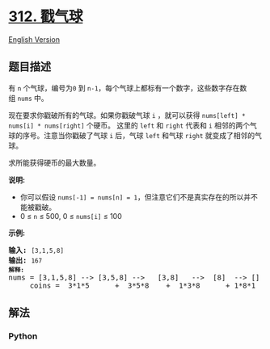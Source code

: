 # [312. 戳气球](https://leetcode-cn.com/problems/burst-balloons)

[English Version](/leetcode/0300-0399/0312.Burst%20Balloons/README_EN.md)

## 题目描述

<!-- 这里写题目描述 -->

<p>有 <code>n</code> 个气球，编号为<code>0</code> 到 <code>n-1</code>，每个气球上都标有一个数字，这些数字存在数组&nbsp;<code>nums</code>&nbsp;中。</p>

<p>现在要求你戳破所有的气球。如果你戳破气球 <code>i</code> ，就可以获得&nbsp;<code>nums[left] * nums[i] * nums[right]</code>&nbsp;个硬币。&nbsp;这里的&nbsp;<code>left</code>&nbsp;和&nbsp;<code>right</code>&nbsp;代表和&nbsp;<code>i</code>&nbsp;相邻的两个气球的序号。注意当你戳破了气球 <code>i</code> 后，气球&nbsp;<code>left</code>&nbsp;和气球&nbsp;<code>right</code>&nbsp;就变成了相邻的气球。</p>

<p>求所能获得硬币的最大数量。</p>

<p><strong>说明:</strong></p>

<ul>
	<li>你可以假设&nbsp;<code>nums[-1] = nums[n] = 1</code>，但注意它们不是真实存在的所以并不能被戳破。</li>
	<li>0 &le; <code>n</code> &le; 500, 0 &le; <code>nums[i]</code> &le; 100</li>
</ul>

<p><strong>示例:</strong></p>

<pre><strong>输入:</strong> <code>[3,1,5,8]</code>
<strong>输出:</strong> <code>167 
<strong>解释: </strong></code>nums = [3,1,5,8] --&gt; [3,5,8] --&gt;   [3,8]   --&gt;  [8]  --&gt; []
&nbsp;    coins =  3*1*5      +  3*5*8    +  1*3*8      + 1*8*1   = 167
</pre>


## 解法

<!-- 这里可写通用的实现逻辑 -->

<!-- tabs:start -->

### **Python**

<!-- 这里可写当前语言的特殊实现逻辑 -->

```python

```

<!-- tabs:end -->
